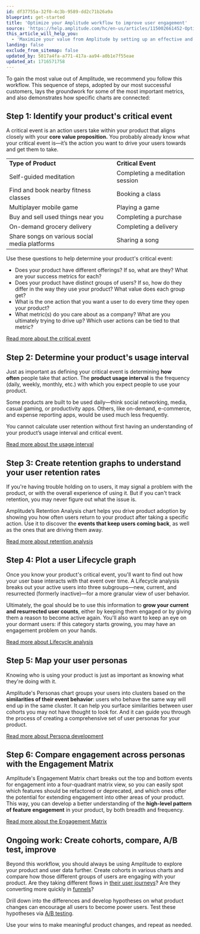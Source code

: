 ```yaml
---
id: df37755a-32f0-4c3b-9589-dd2c71b26a9a
blueprint: get-started
title: 'Optimize your Amplitude workflow to improve user engagement'
source: 'https://help.amplitude.com/hc/en-us/articles/115002661452-Optimize-your-Amplitude-workflow-to-improve-user-engagement'
this_article_will_help_you:
  - 'Maximize your value from Amplitude by setting up an effective and efficient workflow'
landing: false
exclude_from_sitemap: false
updated_by: 5817a4fa-a771-417a-aa94-a0b1e7f55eae
updated_at: 1716571758
---
```

To gain the most value out of Amplitude, we recommend you follow this workflow. This sequence of steps, adopted by our most successful customers, lays the groundwork for some of the most important metrics, and also demonstrates how specific charts are connected:

## Step 1: Identify your product's critical event

A critical event is an action users take within your product that aligns closely with your **core value proposition.** You probably already know what your critical event is—it’s the action you want to drive your users towards and get them to take.

|  |  |
| --- | --- |
| **Type of Product** | **Critical Event** |
| Self-guided meditation | Completing a meditation session |
| Find and book nearby fitness classes | Booking a class |
| Multiplayer mobile game | Playing a game |
| Buy and sell used things near you | Completing a purchase |
| On-demand grocery delivery | Completing a delivery |
| Share songs on various social media platforms | Sharing a song |

Use these questions to help determine your product's critical event:

* Does your product have different offerings? If so, what are they? What are your success metrics for each?
* Does your product have distinct groups of users? If so, how do they differ in the way they use your product? What value does each group get?
* What is the one action that you want a user to do every time they open your product?
* What metric(s) do you care about as a company? What are you ultimately trying to drive up? Which user actions can be tied to that metric?

[Read more about the critical event](https://blog.amplitude.com/user-retention-app-critical-event)

## Step 2: Determine your product's usage interval

Just as important as defining your critical event is determining **how often** people take that action. The **product usage interval** is the frequency (daily, weekly, monthly, etc.) with which you expect people to use your product. 

Some products are built to be used daily—think social networking, media, casual gaming, or productivity apps. Others, like on-demand, e-commerce, and expense reporting apps, would be used much less frequently.

You cannot calculate user retention without first having an understanding of your product’s usage interval and critical event. 

[Read more about the usage interval](/docs/analytics/charts/funnel-analysis/funnel-analysis-interpret) 

## Step 3: Create retention graphs to understand your user retention rates

If you're having trouble holding on to users, it may signal a problem with the product, or with the overall experience of using it. But if you can't track retention, you may never figure out what the issue is.

Amplitude’s Retention Analysis chart helps you drive product adoption by showing you how often users return to your product after taking a specific action. Use it to discover the **events that keep users coming back**, as well as the ones that are driving them away.

[Read more about retention analysis](/docs/analytics/charts/retention-analysis/retention-analysis-build) 

## Step 4: Plot a user Lifecycle graph

Once you know your product's critical event, you'll want to find out how your user base interacts with that event over time. A Lifecycle analysis breaks out your active users into three subgroups—new, current, and resurrected (formerly inactive)—for a more granular view of user behavior. 

Ultimately, the goal should be to use this information to **grow your current and resurrected user counts**, either by keeping them engaged or by giving them a reason to become active again. You'll also want to keep an eye on your dormant users: if this category starts growing, you may have an engagement problem on your hands.

[Read more about Lifecycle analysis](/docs/analytics/charts/lifecycle) 

## Step 5: Map your user personas

Knowing who is using your product is just as important as knowing what they're doing with it.

Amplitude's Personas chart groups your users into clusters based on the **similarities of their event behavior**: users who behave the same way will end up in the same cluster. It can help you surface similarities between user cohorts you may not have thought to look for. And it can guide you through the process of creating a comprehensive set of user personas for your product.

[Read more about Persona development](/docs/analytics/charts/personas/personas-clustering) 

## Step 6: Compare engagement across personas with the Engagement Matrix

Amplitude's Engagement Matrix chart breaks out the top and bottom events for engagement into a four-quadrant matrix view, so you can easily spot which features should be refactored or deprecated, and which ones offer the potential for extending engagement into other areas of your product. This way, you can develop a better understanding of the **high-level pattern of feature engagement** in your product, by both breadth and frequency. 

[Read more about the Engagement Matrix](/docs/analytics/charts/engagement-matrix)

## Ongoing work: Create cohorts, compare, A/B test, improve

Beyond this workflow, you should always be using Amplitude to explore your product and user data further. Create cohorts in various charts and compare how those different groups of users are engaging with your product. Are they taking different flows in [their user journeys](/docs/analytics/charts/journeys/journeys-understand-paths)? Are they converting more quickly in [funnels](/docs/analytics/charts/funnel-analysis/funnel-analysis-build)?

Drill down into the differences and develop hypotheses on what product changes can encourage all users to become power users. Test these hypotheses via [A/B testing](/docs/get-started/analyze-a-b-test-results).

Use your wins to make meaningful product changes, and repeat as needed.